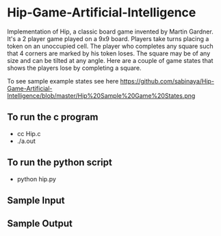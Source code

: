 # Hip-Game-Artificial-Intelligence
Implementation of Hip, a classic board game invented by Martin Gardner. It's a 2 player game played on a 9x9 board. Players take turns placing a token on an unoccupied cell. The player who completes any square such that 4 corners are marked by his token loses. The square may be of any size and can be tilted at any angle. Here are a couple of game states that shows the players lose by completing a square. 

To see sample example states see here
https://github.com/sabinaya/Hip-Game-Artificial-Intelligence/blob/master/Hip%20Sample%20Game%20States.png

## To run the c program
* cc Hip.c
* ./a.out

## To run the python script
* python hip.py

## Sample Input

## Sample Output
